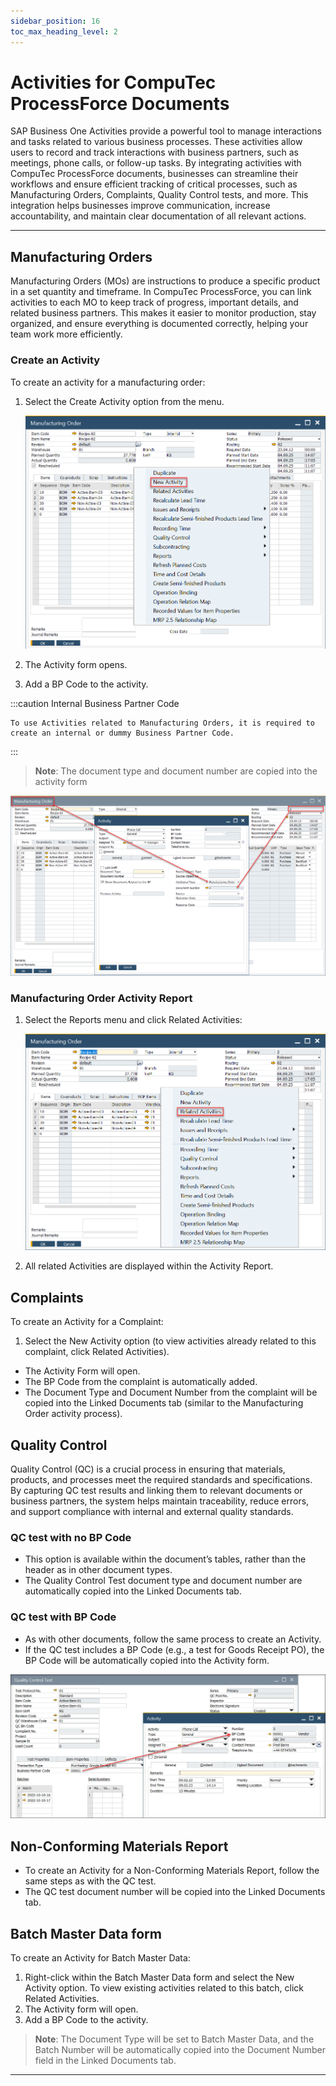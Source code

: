```yaml
---
sidebar_position: 16
toc_max_heading_level: 2
---
```


# Activities for CompuTec ProcessForce Documents

SAP Business One Activities provide a powerful tool to manage interactions and tasks related to various business processes. These activities allow users to record and track interactions with business partners, such as meetings, phone calls, or follow-up tasks. By integrating activities with CompuTec ProcessForce documents, businesses can streamline their workflows and ensure efficient tracking of critical processes, such as Manufacturing Orders, Complaints, Quality Control tests, and more. This integration helps businesses improve communication, increase accountability, and maintain clear documentation of all relevant actions.

---

## Manufacturing Orders

Manufacturing Orders (MOs) are instructions to produce a specific product in a set quantity and timeframe. In CompuTec ProcessForce, you can link activities to each MO to keep track of progress, important details, and related business partners. This makes it easier to monitor production, stay organized, and ensure everything is documented correctly, helping your team work more efficiently.

### Create an Activity

To create an activity for a manufacturing order:

1. Select the Create Activity option from the menu.

    ![Activities](./media/activities-for-processforce-documents/manufacturing-order-new-activity.webp)

2. The Activity form opens.

3. Add a BP Code to the activity.

:::caution
    Internal Business Partner Code

    To use Activities related to Manufacturing Orders, it is required to create an internal or dummy Business Partner Code.
:::

>**Note**: The document type and document number are copied into the activity form

![Activity Document Number](./media/activities-for-processforce-documents/activity-document-number.webp)

### Manufacturing Order Activity Report

1. Select the Reports menu and click Related Activities:

    ![Related Activities](./media/activities-for-processforce-documents/manufacturing-order-related-activities.webp)

2. All related Activities are displayed within the Activity Report.

## Complaints

To create an Activity for a Complaint:

1. Select the New Activity option (to view activities already related to this complaint, click Related Activities).

- The Activity Form will open.
- The BP Code from the complaint is automatically added.
- The Document Type and Document Number from the complaint will be copied into the Linked Documents tab (similar to the Manufacturing Order activity process).

## Quality Control

Quality Control (QC) is a crucial process in ensuring that materials, products, and processes meet the required standards and specifications. By capturing QC test results and linking them to relevant documents or business partners, the system helps maintain traceability, reduce errors, and support compliance with internal and external quality standards.

### QC test with no BP Code

- This option is available within the document’s tables, rather than the header as in other document types.
- The Quality Control Test document type and document number are automatically copied into the Linked Documents tab.

### QC test with BP Code

- As with other documents, follow the same process to create an Activity.
- If the QC test includes a BP Code (e.g., a test for Goods Receipt PO), the BP Code will be automatically copied into the Activity form.

![Quality Control Business Partner](./media/activities-for-processforce-documents/quality-control-business-partner.webp)

## Non-Conforming Materials Report

- To create an Activity for a Non-Conforming Materials Report, follow the same steps as with the QC test.
- The QC test document number will be copied into the Linked Documents tab.

## Batch Master Data form

To create an Activity for Batch Master Data:

1. Right-click within the Batch Master Data form and select the New Activity option. To view existing activities related to this batch, click Related Activities.
2. The Activity form will open.
3. Add a BP Code to the activity.

>**Note**: The Document Type will be set to Batch Master Data, and the Batch Number will be automatically copied into the Document Number field in the Linked Documents tab.

---

